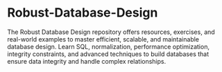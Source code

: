 # Robust-Database-Design
The Robust Database Design repository offers resources, exercises, and real-world examples to master efficient, scalable, and maintainable database design. Learn SQL, normalization, performance optimization, integrity constraints, and advanced techniques to build databases that ensure data integrity and handle complex relationships.
